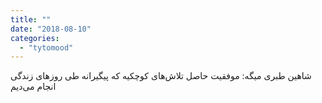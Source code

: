 ```yaml
---
title: ""
date: "2018-08-10"
categories: 
  - "tytomood"
---
```


شاهین طبری میگه: ‏موفقیت حاصل تلاش‌های کوچکیه که پیگیرانه طی روزهای زندگی انجام می‌دیم
